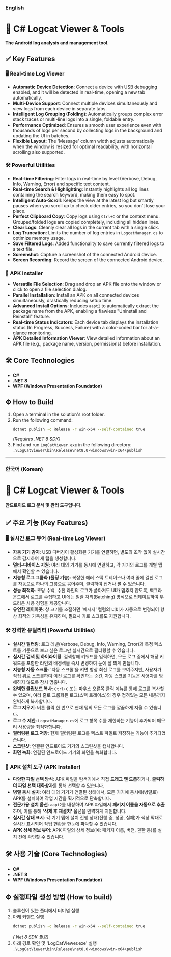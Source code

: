 ### English

# 🚀 C# Logcat Viewer & Tools

**The Android log analysis and management tool.**

## ✅ Key Features

### 🖥️ Real-time Log Viewer

*   **Automatic Device Detection**: Connect a device with USB debugging enabled, and it will be detected in real-time, opening a new tab automatically.
*   **Multi-Device Support**: Connect multiple devices simultaneously and view logs from each device in separate tabs.
*   **Intelligent Log Grouping (Folding)**: Automatically groups complex error stack traces or multi-line logs into a single, foldable entry.
*   **Performance Optimized**: Ensures a smooth user experience even with thousands of logs per second by collecting logs in the background and updating the UI in batches.
*   **Flexible Layout**: The 'Message' column width adjusts automatically when the window is resized for optimal readability, with horizontal scrolling also supported.

### 🛠️ Powerful Utilities

*   **Real-time Filtering**: Filter logs in real-time by level (Verbose, Debug, Info, Warning, Error) and specific text content.
*   **Real-time Search & Highlighting**: Instantly highlights all log lines containing the search keyword, making them easy to spot.
*   **Intelligent Auto-Scroll**: Keeps the view at the latest log but smartly pauses when you scroll up to check older entries, so you don't lose your place.
*   **Perfect Clipboard Copy**: Copy logs using `Ctrl+C` or the context menu. Grouped/folded logs are copied completely, including all hidden lines.
*   **Clear Logs**: Cleanly clear all logs in the current tab with a single click.
*   **Log Truncation**: Limits the number of log entries in `LogcatManager.cs` to optimize memory usage.
*   **Save Filtered Logs**: Added functionality to save currently filtered logs to a text file.
*   **Screenshot**: Capture a screenshot of the connected Android device.
*   **Screen Recording**: Record the screen of the connected Android device.

### 📲 APK Installer

*   **Versatile File Selection**: Drag and drop an APK file onto the window or click to open a file selection dialog.
*   **Parallel Installation**: Install an APK on all connected devices simultaneously, drastically reducing setup time.
*   **Advanced Install Options**: Includes `aapt2` to automatically extract the package name from the APK, enabling a flawless "Uninstall and Reinstall" feature.
*   **Real-time Status Indicators**: Each device tab displays the installation status (In Progress, Success, Failure) with a color-coded bar for at-a-glance monitoring.
*   **APK Detailed Information Viewer**: View detailed information about an APK file (e.g., package name, version, permissions) before installation.

## 🛠️ Core Technologies

*   **C#**
*   **.NET 8**
*   **WPF (Windows Presentation Foundation)**

## ⚙️ How to Build

1.  Open a terminal in the solution's root folder.
2.  Run the following command:
    ```bash
    dotnet publish -c Release -r win-x64 --self-contained true
    ```
    *(Requires .NET 8 SDK)*
3.  Find and run `LogCatViewer.exe` in the following directory:
    `.\LogCatViewer\bin\Release\net8.0-windows\win-x64\publish`

---

### 한국어 (Korean)

# 🚀 C# Logcat Viewer & Tools

**안드로이드 로그 분석 및 관리 도구입니다.**

## ✅ 주요 기능 (Key Features)

### 🖥️ 실시간 로그 뷰어 (Real-time Log Viewer)

*   **자동 기기 감지**: USB 디버깅이 활성화된 기기를 연결하면, 별도의 조작 없이 실시간으로 감지하여 새 탭을 생성합니다.
*   **멀티-디바이스 지원**: 여러 대의 기기를 동시에 연결하고, 각 기기의 로그를 개별 탭에서 확인할 수 있습니다.
*   **지능형 로그 그룹화 (폴딩 기능)**: 복잡한 에러 스택 트레이스나 여러 줄에 걸친 로그를 자동으로 하나의 그룹으로 묶어주며, 클릭하여 접거나 펼 수 있습니다.
*   **성능 최적화**: 초당 수백, 수천 라인의 로그가 쏟아져도 UI가 멈추지 않도록, 백그라운드에서 로그를 수집하고 UI에는 일괄 처리(Batching) 방식으로 업데이트하여 부드러운 사용 경험을 제공합니다.
*   **유연한 레이아웃**: 창 크기를 조절하면 '메시지' 컬럼의 너비가 자동으로 변경되어 항상 최적의 가독성을 유지하며, 필요시 가로 스크롤도 지원합니다.

### 🛠️ 강력한 유틸리티 (Powerful Utilities)

*   **실시간 필터링**: 로그 레벨(Verbose, Debug, Info, Warning, Error)과 특정 텍스트를 기준으로 보고 싶은 로그만 실시간으로 필터링할 수 있습니다.
*   **실시간 검색 및 하이라이팅**: 검색창에 키워드를 입력하면, 모든 로그 중에서 해당 키워드를 포함한 라인의 배경색을 즉시 변경하여 눈에 잘 띄게 만듭니다.
*   **지능형 자동 스크롤**: '자동 스크롤'을 켜면 항상 최신 로그를 보여주지만, 사용자가 직접 위로 스크롤하여 이전 로그를 확인하는 순간, 자동 스크롤 기능은 사용자를 방해하지 않도록 잠시 멈춥니다.
*   **완벽한 클립보드 복사**: `Ctrl+C` 또는 마우스 오른쪽 클릭 메뉴를 통해 로그를 복사할 수 있으며, 여러 줄로 그룹화된 로그(스택 트레이스)의 경우 접혀있는 모든 내용까지 완벽하게 복사합니다.
*   **로그 지우기**: 버튼 클릭 한 번으로 현재 탭의 모든 로그를 깔끔하게 지울 수 있습니다.
*   **로그 수 제한**: `LogcatManager.cs`에 로그 항목 수를 제한하는 기능이 추가되어 메모리 사용량을 최적화합니다.
*   **필터링된 로그 저장**: 현재 필터링된 로그를 텍스트 파일로 저장하는 기능이 추가되었습니다.
*   **스크린샷**: 연결된 안드로이드 기기의 스크린샷을 캡처합니다.
*   **화면 녹화**: 연결된 안드로이드 기기의 화면을 녹화합니다.

### 📲 APK 설치 도구 (APK Installer)

*   **다양한 파일 선택 방식**: APK 파일을 탐색기에서 직접 **드래그 앤 드롭**하거나, **클릭하여 파일 선택 대화상자**를 통해 선택할 수 있습니다.
*   **병렬 동시 설치**: 여러 대의 기기가 연결된 상태에서, 모든 기기에 동시에(병렬로) APK를 설치하여 작업 시간을 획기적으로 단축합니다.
*   **전문가용 설치 옵션**: `aapt2`를 내장하여 APK 파일에서 **패키지 이름을 자동으로 추출**하며, 이를 통해 **'삭제 후 재설치'** 옵션을 완벽하게 지원합니다.
*   **실시간 상태 표시**: 각 기기 탭에 설치 진행 상태(진행 중, 성공, 실패)가 색상 막대로 실시간 표시되어 작업 현황을 한눈에 파악할 수 있습니다.
*   **APK 상세 정보 뷰어**: APK 파일의 상세 정보(예: 패키지 이름, 버전, 권한 등)를 설치 전에 확인할 수 있습니다.

## 🛠️ 사용 기술 (Core Technologies)

*   **C#**
*   **.NET 8**
*   **WPF (Windows Presentation Foundation)**

## ⚙️ 실행파일 생성 방법 (How to build)

1.  솔루션이 있는 폴더에서 터미널 실행
2.  아래 커맨드 실행
    ```bash
    dotnet publish -c Release -r win-x64 --self-contained true
    ```
    *(.Net 8 SDK 필요)*
3.  아래 경로 확인 및 'LogCatViewer.exe' 실행
    `.\LogCatViewer\bin\Release\net8.0-windows\win-x64\publish`